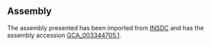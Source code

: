 
Assembly
--------

The assembly presented has been imported from 
[INSDC](http://www.insdc.org) and has the assembly accession
[GCA\_003344705.1](http://www.ebi.ac.uk/ena/data/view/GCA_003344705.1).

